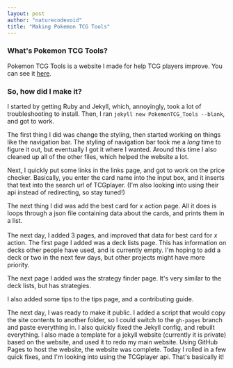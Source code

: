 ```yaml
---
layout: post
author: "naturecodevoid"
title: "Making Pokemon TCG Tools"
---
```


### What's Pokemon TCG Tools?

Pokemon TCG Tools is a website I made for help TCG players improve. You can see it
[here](https://naturecodevoid.dev/PokemonTCG_Tools).

### So, how did I make it?

I started by getting Ruby and Jekyll, which, annoyingly, took a lot of troubleshooting to install. Then, I ran
`jekyll new PokemonTCG_Tools --blank`, and got to work.

The first thing I did was change the styling, then started working on things like the navigation bar. The styling of
navigation bar took me a _long_ time to figure it out, but eventually I got it where I wanted. Around this time I also
cleaned up all of the other files, which helped the website a lot.

Next, I quickly put some links in the links page, and got to work on the price checker. Basically, you enter the card
name into the input box, and it inserts that text into the search url of TCGplayer. (I'm also looking into using their
api instead of redirecting, so stay tuned!)

The next thing I did was add the best card for _x_ action page. All it does is loops through a json file containing data
about the cards, and prints them in a list. <br><br> The next day, I added 3 pages, and improved that data for best card
for _x_ action. The first page I added was a deck lists page. This has information on decks other people have used, and
is currently empty. I'm hoping to add a deck or two in the next few days, but other projects might have more priority.

The next page I added was the strategy finder page. It's very similar to the deck lists, but has strategies.

I also added some tips to the tips page, and a contributing guide.

The next day, I was ready to make it public. I added a script that would copy the site contents to another folder, so I
could switch to the `gh-pages` branch and paste everything in. I also quickly fixed the Jekyll config, and rebuilt
everything. I also made a template for a jekyll website (currently it is private) based on the website, and used it to
redo my main website. Using GitHub Pages to host the website, the website was complete. Today I rolled in a few quick
fixes, and I'm looking into using the TCGplayer api. That's basically it!
